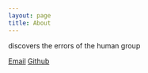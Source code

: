 ```yaml
---
layout: page
title: About
---
```


discovers the errors of the human group


[Email](mailto:l2nak87@gmail.com)
[Github](https://github.com/vigil2)
